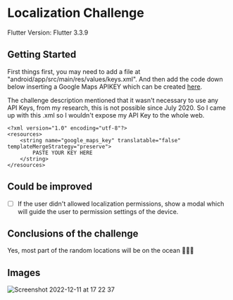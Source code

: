 # Localization Challenge

Flutter Version: Flutter 3.3.9

## Getting Started

First things first, you may need to add a file at "android/app/src/main/res/values/keys.xml". And then  add the code down below inserting a Google Maps APIKEY which can be created [here](https://mapsplatform.google.com/).

The challenge description mentioned that it wasn't necessary to use any API Keys, from my research, this is not possible since July 2020. So I came up with this .xml so I wouldn't expose my API Key to the whole web.

```
<?xml version="1.0" encoding="utf-8"?>
<resources>
    <string name="google_maps_key" translatable="false" templateMergeStrategy="preserve">
        PASTE YOUR KEY HERE
    </string>
</resources>
```

## Could be improved

- [ ] If the user didn't allowed localization permissions, show a modal which will guide the user to permission settings of the device.

## Conclusions of the challenge

Yes, most part of the random locations will be on the ocean 👍🏻😂

## Images

![Screenshot 2022-12-11 at 17 22 37](https://user-images.githubusercontent.com/46033500/206926889-c4edfe6f-ea0d-4d84-b3bf-9a3487cd6687.png)

